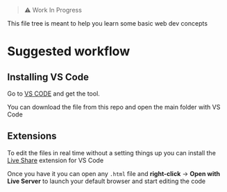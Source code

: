 > ⚠ Work In Progress

This file tree is meant to help you learn some basic web dev concepts

# Suggested workflow

## Installing VS Code

Go to [VS CODE](https://code.visualstudio.com/) and get the tool.

You can download the file from this repo and open the main folder with VS Code

## Extensions

To edit the files in real time without a setting things up you can install the [Live Share](https://marketplace.visualstudio.com/items?itemName=ritwickdey.LiveServer) extension for VS Code

Once you have it you can open any `.html` file and **right-click** -> **Open with Live Server** to launch your default browser and start editing the code
